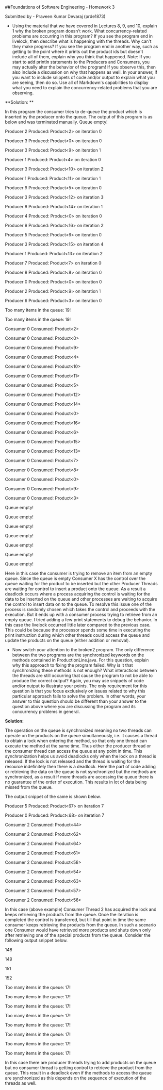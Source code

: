 ##Foundations of Software Engineering - Homework 3

Submitted by - Praveen Kumar Devaraj (prde1873)

* Using the material that we have covered in Lectures 8, 9, and 10, explain 1 why the broken program doesn't work. What concurrency-related problems are occurring in this program? If you see the program end in livelock, then describe what is happening with the threads. Why can't they make progress? If you see the program end in another way, such as getting to the point where it prints out the product ids but doesn't include all of them, explain why you think that happened. Note: If you start to add println statements to the Producers and Consumers, you may actually alter the behavior of the program! If you observe this, then also include a discussion on why that happens as well. In your answer, if you want to include snippets of code and/or output to explain what you are seeing, then do so. Use all of Markdown's capabilities to display what you need to explain the concurrency-related problems that you are observing.

**Solution:	**

In this program the consumer tries to de-queue the product which is inserted by the producer onto the queue. The output of this program is as below and was terminated manually.
Queue empty!

Producer 2 Produced: Product<2> on iteration 0

Producer 3 Produced: Product<0> on iteration 0

Producer 3 Produced: Product<9> on iteration 1

Producer 1 Produced: Product<4> on iteration 0

Producer 3 Produced: Product<10> on iteration 2

Producer 1 Produced: Product<11> on iteration 1

Producer 9 Produced: Product<5> on iteration 0

Producer 3 Produced: Product<12> on iteration 3

Producer 9 Produced: Product<14> on iteration 1

Producer 4 Produced: Product<0> on iteration 0

Producer 9 Produced: Product<16> on iteration 2

Producer 5 Produced: Product<6> on iteration 0

Producer 3 Produced: Product<15> on iteration 4

Producer 1 Produced: Product<13> on iteration 2

Producer 7 Produced: Product<7> on iteration 0

Producer 8 Produced: Product<8> on iteration 0

Producer 0 Produced: Product<0> on iteration 0

Producer 2 Produced: Product<9> on iteration 1

Producer 6 Produced: Product<3> on iteration 0

Too many items in the queue: 19!

Too many items in the queue: 19!

Consumer 0 Consumed: Product<2>

Consumer 0 Consumed: Product<0>

Consumer 0 Consumed: Product<9>

Consumer 0 Consumed: Product<4>

Consumer 0 Consumed: Product<10>

Consumer 0 Consumed: Product<11>

Consumer 0 Consumed: Product<5>

Consumer 0 Consumed: Product<12>

Consumer 0 Consumed: Product<14>

Consumer 0 Consumed: Product<0>

Consumer 0 Consumed: Product<16>

Consumer 0 Consumed: Product<6>

Consumer 0 Consumed: Product<15>

Consumer 0 Consumed: Product<13>

Consumer 0 Consumed: Product<7>

Consumer 0 Consumed: Product<8>

Consumer 0 Consumed: Product<0>

Consumer 0 Consumed: Product<9>

Consumer 0 Consumed: Product<3>

Queue empty!

Queue empty!

Queue empty!

Queue empty!

Queue empty!

Queue empty!

Queue empty!

Here in this case the consumer is trying to remove an item from an empty queue. Since the queue is empty Consumer X has the control over the queue waiting for the product to be inserted but the other Producer Threads are waiting for control to insert a product onto the queue. As a result a deadlock occurs where a process acquiring the control is waiting for the data to be inserted on the queue and other processes are waiting to acquire the control to insert data on to the queue. To resolve this issue one of the process is randomly chosen which takes the control and proceeds with the execution. But it ends up with a consumer process trying to retrieve from an empty queue.
I tried adding a few print statements to debug the behavior. In this case the livelock occurred little later compared to the previous case. This could be because the processor spends some time in executing the print instruction during which other threads could access the queue and update the products on the queue (either addition or removal).


*  Now switch your attention to the broken2 program. The only difference between the two programs are the synchronized keywords on the methods contained in ProductionLine.java. For this question, explain why this approach to fixing the program failed. Why is it that synchronizing these methods is not enough? What interactions between the threads are still occurring that cause the program to not be able to produce the correct output? Again, you may use snippets of code and/or output to illustrate your points. The only requirement for this question is that you focus exclusively on issues related to why this particular approach fails to solve the problem. In other words, your answer to this question should be different than your answer to the question above where you are discussing the program and its concurrency problems in general.

**Solution:**

The operation on the queue is synchronized meaning no two threads can operate on the products on the queue simultaneously, i.e. it causes a thread to obtain a lock when entering the method, so that only one thread can execute the method at the same time. Thus either the producer thread or the consumer thread can access the queue at any point in time. This synchronization helps us avoid deadlocks only when the lock on a thread is released. If the lock is not released and the thread is waiting for the resource indefinitely then there is a deadlock. Here the part of code adding or retrieving the data on the queue is not synchronized but the methods are synchronized, as a result if more threads are accessing the queue there is no guarantee of the order of execution. This results in lot of data being missed from the queue.  

The output snippet of the same is shown below.

Producer 5 Produced: Product<67> on iteration 7

Producer 0 Produced: Product<68> on iteration 7

Consumer 2 Consumed: Product<44>

Consumer 2 Consumed: Product<62>

Consumer 2 Consumed: Product<64>

Consumer 2 Consumed: Product<61>

Consumer 2 Consumed: Product<58>

Consumer 2 Consumed: Product<54>

Consumer 2 Consumed: Product<63>

Consumer 2 Consumed: Product<57>

Consumer 2 Consumed: Product<56>

In this case (above example) Consumer Thread 2 has acquired the lock and keeps retrieving the products from the queue. Once the iteration is completed the control is transferred, but till that point in time the same consumer keeps retrieving the products from the queue. In such a scenario one Consumer would have retrieved more products and shuts down only after retrieving one of the special products from the queue.
Consider the following output snippet below.

148

149

151

152

Too many items in the queue: 17!

Too many items in the queue: 17!

Too many items in the queue: 17!

Too many items in the queue: 17!

Too many items in the queue: 17!

Too many items in the queue: 17!

Too many items in the queue: 17!

Too many items in the queue: 17!

In this case there are producer threads trying to add products on the queue but no consumer thread is getting control to retrieve the product from the queue. This result in a deadlock even if the methods to access the queue are synchronized as this depends on the sequence of execution of the threads as well.


